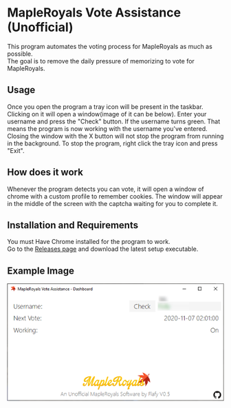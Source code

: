 # MapleRoyals Vote Assistance (Unofficial)
This program automates the voting process for MapleRoyals as much as possible.  
The goal is to remove the daily pressure of memorizing to vote for MapleRoyals.

## Usage
Once you open the program a tray icon will be present in the taskbar. Clicking on it will open a window(image of it can be below).
Enter your username and press the "Check" button. If the username turns green. That means the program is now working with the username you've entered. Closing the window with the X button will not stop the program from running in the background.
To stop the program, right click the tray icon and press "Exit".

## How does it work
Whenever the program detects you can vote, it will open a window of chrome with a custom profile to remember cookies. The window will appear in the middle of the screen with the captcha waiting for you to complete it.

## Installation and Requirements
You must Have Chrome installed for the program to work.  
Go to the [Releases page](https://github.com/FlafyDev/MapleRoyals-Vote-Assistance/releases) and download the latest setup executable.
## Example Image
![Example](ExampleImage.png)
